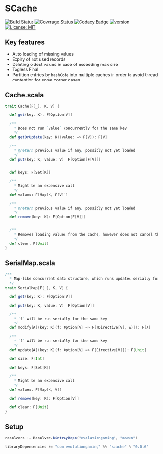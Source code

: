 # SCache
[![Build Status](https://travis-ci.org/evolution-gaming/scache.svg)](https://travis-ci.org/evolution-gaming/scache)
[![Coverage Status](https://coveralls.io/repos/evolution-gaming/scache/badge.svg)](https://coveralls.io/r/evolution-gaming/scache)
[![Codacy Badge](https://api.codacy.com/project/badge/Grade/d6da847f1228485e91525112112fb86b)](https://www.codacy.com/app/evolution-gaming/scache?utm_source=github.com&amp;utm_medium=referral&amp;utm_content=evolution-gaming/scache&amp;utm_campaign=Badge_Grade)
[![version](https://api.bintray.com/packages/evolutiongaming/maven/scache/images/download.svg) ](https://bintray.com/evolutiongaming/maven/scache/_latestVersion)
[![License: MIT](https://img.shields.io/badge/License-MIT-yellowgreen.svg)](https://opensource.org/licenses/MIT)

## Key features

* Auto loading of missing values
* Expiry of not used records
* Deleting oldest values in case of exceeding max size
* Tagless Final
* Partition entries by `hashCode` into multiple caches in order to avoid thread contention for some corner cases  

## Cache.scala 

```scala
trait Cache[F[_], K, V] {

  def get(key: K): F[Option[V]]

  /**
    * Does not run `value` concurrently for the same key
    */
  def getOrUpdate(key: K)(value: => F[V]): F[V]

  /**
    * @return previous value if any, possibly not yet loaded
    */
  def put(key: K, value: V): F[Option[F[V]]]


  def keys: F[Set[K]]

  /**
    * Might be an expensive call
    */
  def values: F[Map[K, F[V]]]

  /**
    * @return previous value if any, possibly not yet loaded
    */
  def remove(key: K): F[Option[F[V]]]


  /**
    * Removes loading values from the cache, however does not cancel them
    */
  def clear: F[Unit]
}
```

## SerialMap.scala

```scala
/**
  * Map-like concurrent data structure, which runs updates serially for the same key
  */
trait SerialMap[F[_], K, V] {

  def get(key: K): F[Option[V]]

  def put(key: K, value: V): F[Option[V]]

  /**
    * `f` will be run serially for the same key
    */
  def modify[A](key: K)(f: Option[V] => F[(Directive[V], A)]): F[A]

  /**
    * `f` will be run serially for the same key
    */
  def update[A](key: K)(f: Option[V] => F[Directive[V]]): F[Unit]

  def size: F[Int]

  def keys: F[Set[K]]

  /**
    * Might be an expensive call
    */
  def values: F[Map[K, V]]

  def remove(key: K): F[Option[V]]

  def clear: F[Unit]
}
```

## Setup

```scala
resolvers += Resolver.bintrayRepo("evolutiongaming", "maven")

libraryDependencies += "com.evolutiongaming" %% "scache" % "0.0.6"
```